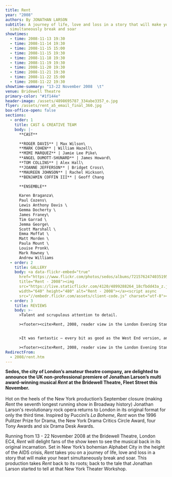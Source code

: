 ```yaml
---
title: Rent
year: "2008"
authors: By JONATHAN LARSON
subtitle: A journey of life, love and loss in a story that will make your heart
  simultaneously break and soar
showtimes:
  - time: 2008-11-13 19:30
  - time: 2008-11-14 19:30
  - time: 2008-11-15 15:00
  - time: 2008-11-15 19:30
  - time: 2008-11-18 19:30
  - time: 2008-11-19 19:30
  - time: 2008-11-20 19:30
  - time: 2008-11-21 19:30
  - time: 2008-11-22 15:00
  - time: 2008-11-22 19:30
showtime-summary: "13-22 November 2008  \t"
venue: Bridewell Theatre
primary-color: "#1f144e"
header-image: /assets/4898695787_334abe3357_o.jpg
flyer: /assets/rent_a5_email_final_360.jpg
box-office-open: false
sections:
  - order: 1
    title: CAST & CREATIVE TEAM
    body: |-
      **CAST**

      **ROGER DAVIS** | Max Wilson\
      **MARK COHEN** | William Hazell\
      **MIMI MARQUEZ** | Jamie Lee Pike\
      **ANGEL DUMOTT-SHUNARD** | James Howard\
      **TOM COLLINS** | Alex Hall\
      **JOANNE JEFFERSON** | Bridget Cross\
      **MAUREEN JOHNSON** | Rachel Hickson\
      **BENJAMIN COFFIN III** | Geoff Chang

      **ENSEMBLE**

      Karen Braganza\
      Paul Cozens\
      Lewis Anthony Davis \
      Gemma Docherty \
      James Franey\
      Tim Garrad \
      Jemma George\
      Scott Marshall \
      Emma Moffat \
      Matt Morden \
      Paula Mount \
      Louise Pronk\
      Mark Rowney \
      Andrew Williams
  - order: 2
    title: GALLERY
    body: <a data-flickr-embed="true"
      href="https://www.flickr.com/photos/sedos/albums/72157624740351950"
      title="Rent - 2008"><img
      src="https://live.staticflickr.com/4120/4899288264_18cfbdd43a_z.jpg"
      width="640" height="480" alt="Rent - 2008"></a><script async
      src="//embedr.flickr.com/assets/client-code.js" charset="utf-8"></script>
  - order: 3
    title: REVIEWS
    body: >-
      >Talent and scrupulous attention to detail.

      ><footer><cite>Rent, 2008, reader view in the London Evening Standard</cite></footer>


      >It was fantastic – every bit as good as the West End version, and much more enjoyable than Rent: Remixed!

      ><footer><cite>Rent, 2008, reader view in the London Evening Standard</cite></footer>
RedirectFrom:
  - 2008/rent.htm
---
```

**Sedos, the city of London’s amateur theatre company, are delighted to announce the UK non-professional premiere of Jonathan Larson’s multi award-winning musical *Rent* at the Bridewell Theatre, Fleet Street this November.**\
\
Hot on the heels of the New York production’s September closure (making *Rent* the seventh longest running show in Broadway history) Jonathan Larson's revolutionary rock opera returns to London in its original format for only the third time. Inspired by Puccini’s *La Boheme*, *Rent* won the 1996 Pulitzer Prize for Drama, the New York Drama Critics Circle Award, four Tony Awards and six Drama Desk Awards.

Running from 13 - 22 November 2008 at the Bridewell Theatre, London EC4, *Rent* will delight fans of the show keen to see the musical back in its original incarnation. Set in New York’s bohemian Alphabet City in the height of the AIDS crisis, *Rent* takes you on a journey of life, love and loss in a story that will make your heart simultaneously break and soar. This production takes *Rent* back to its roots; back to the tale that Jonathan Larson started to tell at that New York Theater Workshop.